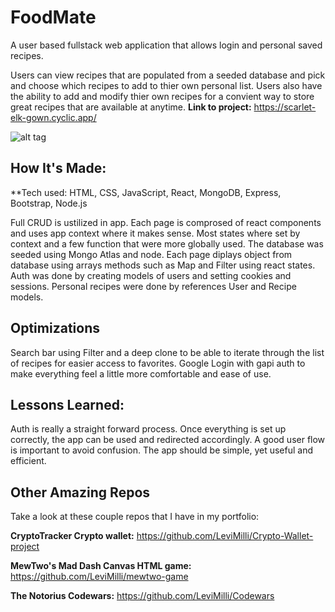 # FoodMate
A user based fullstack web application that allows login and personal saved recipes.

Users can view recipes that are populated from a seeded database and pick and choose which recipes to add to thier own personal list. Users also have the ability to add and modify thier own recipes for a convient way to store great recipes that are available at anytime.
**Link to project:** https://scarlet-elk-gown.cyclic.app/

![alt tag](https://media.giphy.com/media/CONSF5qegQrLdmvG45/giphy.gif)

## How It's Made:

**Tech used: HTML, CSS, JavaScript, React, MongoDB, Express, Bootstrap, Node.js

Full CRUD is ustilized in app. Each page is comprosed of react components and uses app context where it makes sense. Most states where set by context and a few function that were more globally used. The database was seeded using Mongo Atlas and node. Each page diplays object from database using arrays methods such as Map and Filter using react states. Auth was done by creating models of users and setting cookies and sessions. Personal recipes were done by references User and Recipe models.

## Optimizations
Search bar using Filter and a deep clone to be able to iterate through the list of recipes for easier access to favorites. Google Login with gapi auth to make everything feel a little more comfortable and ease of use.



## Lessons Learned:

Auth is really a straight forward process. Once everything is set up correctly, the app can be used and redirected accordingly. A good user flow is important to avoid confusion. The app should be simple, yet useful and efficient. 

## Other Amazing Repos
Take a look at these couple repos that I have in my portfolio:

**CryptoTracker Crypto wallet:** https://github.com/LeviMilli/Crypto-Wallet-project

**MewTwo's Mad Dash Canvas HTML game:** https://github.com/LeviMilli/mewtwo-game

**The Notorius Codewars:** https://github.com/LeviMilli/Codewars



